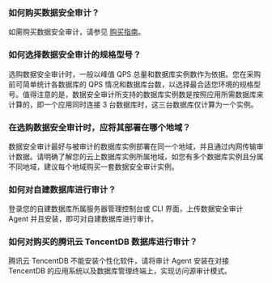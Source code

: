 ### 如何购买数据安全审计？
如需购买数据安全审计，请参见 [购买指南](https://cloud.tencent.com/document/product/856/17379)。
### 如何选择数据安全审计的规格型号？
选购数据安全审计时，一般以峰值 QPS 总量和数据库实例数作为依据。您在采购前可简单统计各数据库的 QPS 情况和数据库台数，以选择最合适您环境的规格型号。值得注意的是，数据安全审计所支持的数据库实例数是按照应用所需数据库来计算的，即一个应用同时连接 3 台数据库时，这三台数据库仅计算为一个实例。
### 在选购数据安全审计时，应将其部署在哪个地域？
数据安全审计最好与被审计的数据库实例部署在同一个地域，并且通过内网传输审计数据。请明确了解您的云上数据库实例所属地域，如您有多个数据库实例且分属不同地域，建议每个地域购买一套数据安全审计实例。
### 如何对自建数据库进行审计？
登录您的自建数据库所属服务器管理控制台或 CLI 界面，上传数据安全审计 Agent 并且安装，即可对自建数据库进行审计。
### 如何对购买的腾讯云 TencentDB 数据库进行审计？
腾讯云 TencentDB 不能安装个性化软件，请将审计 Agent 安装在对接 TencentDB 的应用系统以及数据库管理终端上，实现访问源审计模式。
